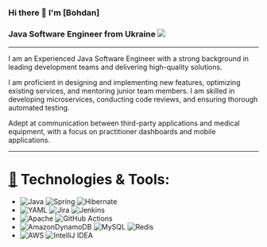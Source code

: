 ### Hi there 👋 I'm [Bohdan]
### Java Software Engineer from Ukraine ![](https://raw.githubusercontent.com/stevenrskelton/flag-icon/master/png/16/country-4x3/ua.png)
___

I am an Experienced Java Software Engineer with a strong background in leading development teams and delivering 
high-quality solutions.

I am proficient in designing and implementing new features, optimizing existing services,
and mentoring junior team members. I am skilled in developing microservices, conducting code reviews, and ensuring
thorough automated testing. 

Adept at communication between third-party applications and medical equipment, with a 
focus on practitioner dashboards and mobile applications. 

___
# [🔧]() Technologies & Tools:

* ![Java](https://img.shields.io/badge/java-%23ED8B00.svg?style=for-the-badge&logo=openjdk&logoColor=white)  ![Spring](https://img.shields.io/badge/spring-%236DB33F.svg?style=for-the-badge&logo=spring&logoColor=white) ![Hibernate](https://img.shields.io/badge/Hibernate-59666C?style=for-the-badge&logo=Hibernate&logoColor=white) 
* ![YAML](https://img.shields.io/badge/yaml-%23ffffff.svg?style=for-the-badge&logo=yaml&logoColor=151515) ![Jira](https://img.shields.io/badge/jira-%230A0FFF.svg?style=for-the-badge&logo=jira&logoColor=white) ![Jenkins](https://img.shields.io/badge/jenkins-%232C5263.svg?style=for-the-badge&logo=jenkins&logoColor=white) 
* ![Apache](https://img.shields.io/badge/apache-%23D42029.svg?style=for-the-badge&logo=apache&logoColor=white) ![GitHub Actions](https://img.shields.io/badge/github%20actions-%232671E5.svg?style=for-the-badge&logo=githubactions&logoColor=white)
* ![AmazonDynamoDB](https://img.shields.io/badge/Amazon%20DynamoDB-4053D6?style=for-the-badge&logo=Amazon%20DynamoDB&logoColor=white) ![MySQL](https://img.shields.io/badge/mysql-%2300f.svg?style=for-the-badge&logo=mysql&logoColor=white) ![Redis](https://img.shields.io/badge/redis-%23DD0031.svg?style=for-the-badge&logo=redis&logoColor=white)
* ![AWS](https://img.shields.io/badge/AWS-%23FF9900.svg?style=for-the-badge&logo=amazon-aws&logoColor=white)  ![IntelliJ IDEA](https://img.shields.io/badge/IntelliJIDEA-000000.svg?style=for-the-badge&logo=intellij-idea&logoColor=white)

